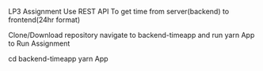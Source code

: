 LP3 Assignment
Use REST API To get time from server(backend) to frontend(24hr format)

Clone/Download repository
navigate to backend-timeapp
and run yarn App
to Run Assignment

cd backend-timeapp
yarn App
